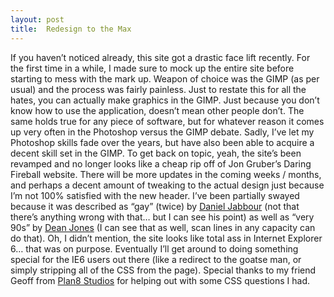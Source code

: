 ```yaml
---
layout: post
title:  Redesign to the Max
---
```


If you haven’t noticed already, this site got a drastic face lift recently. For the first time in a while, I made sure to mock up the entire site before starting to mess with the mark up. Weapon of choice was the GIMP (as per usual) and the process was fairly painless. Just to restate this for all the hates, you can actually make graphics in the GIMP. Just because you don’t know how to use the application, doesn’t mean other people don’t. The same holds true for any piece of software, but for whatever reason it comes up very often in the Photoshop versus the GIMP debate. Sadly, I’ve let my Photoshop skills fade over the years, but have also been able to acquire a decent skill set in the GIMP. To get back on topic, yeah, the site’s been revamped and no longer looks like a cheap rip off of Jon Gruber’s Daring Fireball website. There will be more updates in the coming weeks / months, and perhaps a decent amount of tweaking to the actual design just because I’m not 100% satisfied with the new header. I’ve been partially swayed because it was described as “gay” (twice) by [Daniel Jabbour](http://zchicken.com/) (not that there’s anything wrong with that… but I can see his point) as well as “very 90s” by [Dean Jones](http://deanproxy.com/) (I can see that as well, scan lines in any capacity can do that). Oh, I didn’t mention, the site looks like total ass in Internet Explorer 6… that was on purpose. Eventually I’ll get around to doing something special for the IE6 users out there (like a redirect to the goatse man, or simply stripping all of the CSS from the page). Special thanks to my friend Geoff from [Plan8 Studios](http://geoff.plan8studios.com/) for helping out with some CSS questions I had.
